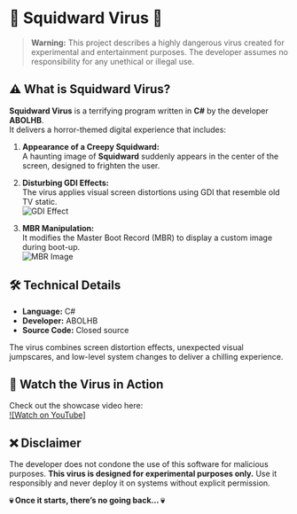 # 🦑 **Squidward Virus** 🦑

> **Warning:** This project describes a highly dangerous virus created for experimental and entertainment purposes. The developer assumes no responsibility for any unethical or illegal use.

## ⚠️ **What is Squidward Virus?**

**Squidward Virus** is a terrifying program written in **C#** by the developer **ABOLHB**.  
It delivers a horror-themed digital experience that includes:

1. **Appearance of a Creepy Squidward:**  
   A haunting image of **Squidward** suddenly appears in the center of the screen, designed to frighten the user.  

2. **Disturbing GDI Effects:**  
   The virus applies visual screen distortions using GDI that resemble old TV static.  
   ![GDI Effect](https://i.ibb.co/gdzXvgV/image.png)

3. **MBR Manipulation:**  
   It modifies the Master Boot Record (MBR) to display a custom image during boot-up.  
   ![MBR Image](https://i.ibb.co/Lxnys7g/image.png)

## 🛠 **Technical Details**
- **Language:** C#  
- **Developer:** ABOLHB  
- **Source Code:** Closed source  

The virus combines screen distortion effects, unexpected visual jumpscares, and low-level system changes to deliver a chilling experience.

## 🎥 **Watch the Virus in Action**
Check out the showcase video here:  
[![Watch on YouTube]](https://youtu.be/B81F25ectlc?si=G-zvsk9Qj_jPW_c_abolhb)

## ❌ **Disclaimer**
The developer does not condone the use of this software for malicious purposes. **This virus is designed for experimental purposes only.** Use it responsibly and never deploy it on systems without explicit permission.

**💀 Once it starts, there’s no going back… 💀**
